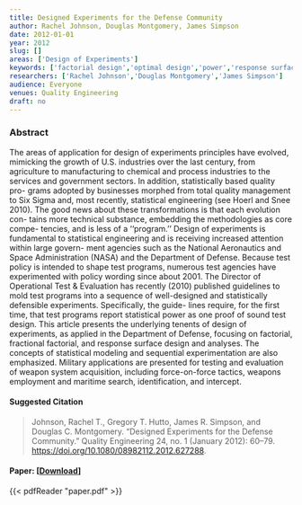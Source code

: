 ```yaml
---
title: Designed Experiments for the Defense Community
author: Rachel Johnson, Douglas Montgomery, James Simpson
date: 2012-01-01
year: 2012
slug: []
areas: ['Design of Experiments']
keywords: ['factorial design','optimal design','power','response surface methodology','space filling design','test and evaluation']
researchers: ['Rachel Johnson','Douglas Montgomery','James Simpson']
audience: Everyone
venues: Quality Engineering
draft: no
---
```




### Abstract
The areas of application for design of experiments principles have evolved, mimicking the growth of U.S. industries over the last century, from agriculture to manufacturing to chemical and process industries to the services and government sectors. In addition, statistically based quality pro- grams adopted by businesses morphed from total quality management to Six Sigma and, most recently, statistical engineering (see Hoerl and Snee 2010). The good news about these transformations is that each evolution con- tains more technical substance, embedding the methodologies as core compe- tencies, and is less of a ‘‘program.’’ Design of experiments is fundamental to statistical engineering and is receiving increased attention within large govern- ment agencies such as the National Aeronautics and Space Administration (NASA) and the Department of Defense. Because test policy is intended to shape test programs, numerous test agencies have experimented with policy wording since about 2001. The Director of Operational Test & Evaluation has recently (2010) published guidelines to mold test programs into a sequence of well-designed and statistically defensible experiments. Specifically, the guide- lines require, for the first time, that test programs report statistical power as one proof of sound test design. This article presents the underlying tenents of design of experiments, as applied in the Department of Defense, focusing on factorial, fractional factorial, and response surface design and analyses. The concepts of statistical modeling and sequential experimentation are also emphasized. Military applications are presented for testing and evaluation of weapon system acquisition, including force-on-force tactics, weapons employment and maritime search, identification, and intercept.

#### Suggested Citation
> Johnson, Rachel T., Gregory T. Hutto, James R. Simpson, and Douglas C. Montgomery. “Designed Experiments for the Defense Community.” Quality Engineering 24, no. 1 (January 2012): 60–79. https://doi.org/10.1080/08982112.2012.627288.



#### Paper: [[Download](paper.pdf)]
{{< pdfReader "paper.pdf" >}}


